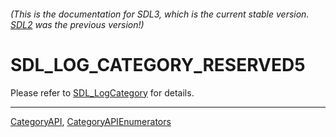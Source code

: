 ###### (This is the documentation for SDL3, which is the current stable version. [SDL2](https://wiki.libsdl.org/SDL2/) was the previous version!)
# SDL_LOG_CATEGORY_RESERVED5

Please refer to [SDL_LogCategory](SDL_LogCategory) for details.

----
[CategoryAPI](CategoryAPI), [CategoryAPIEnumerators](CategoryAPIEnumerators)

